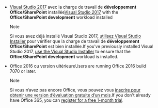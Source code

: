 - <span data-ttu-id="713f5-101">[Visual Studio 2017](https://www.visualstudio.com/vs/) avec la charge de travail de **développement Office/SharePoint** installée</span><span class="sxs-lookup"><span data-stu-id="713f5-101">[Visual Studio 2017](https://www.visualstudio.com/vs/) with the **Office/SharePoint development** workload installed</span></span>

    > [!NOTE]
    > <span data-ttu-id="713f5-102">Si vous avez déjà installé Visual Studio 2017, [utilisez Visual Studio Installer](https://docs.microsoft.com/visualstudio/install/modify-visual-studio) pour vérifier que la charge de travail de **développement Office/SharePoint** est bien installée.</span><span class="sxs-lookup"><span data-stu-id="713f5-102">If you've previously installed Visual Studio 2017, [use the Visual Studio Installer](https://docs.microsoft.com/visualstudio/install/modify-visual-studio) to ensure that the **Office/SharePoint development** workload is installed.</span></span> 

- <span data-ttu-id="713f5-103">Office 2016 ou version ultérieure</span><span class="sxs-lookup"><span data-stu-id="713f5-103">Users are running Office 2016 build 7070 or later.</span></span>
    
    > [!NOTE]
    > <span data-ttu-id="713f5-104">Si vous n’avez pas encore Office, vous pouvez vous [inscrire pour obtenir une version d’évaluation gratuite d’un mois](https://products.office.com/en-US/try?legRedir=true&WT.intid1=ODC_ENUS_FX101785584_XT104056786&CorrelationId=64c762de-7a97-4dd1-bb96-e231d7485735).</span><span class="sxs-lookup"><span data-stu-id="713f5-104">If you don't already have Office 365, you can [register for a free 1-month trial](https://products.office.com/en-US/try?legRedir=true&WT.intid1=ODC_ENUS_FX101785584_XT104056786&CorrelationId=64c762de-7a97-4dd1-bb96-e231d7485735).</span></span>